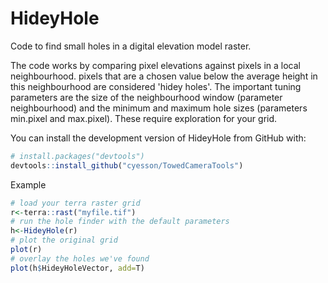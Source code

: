 # HideyHole

Code to find small holes in a digital elevation model raster.

The code works by comparing pixel elevations against pixels in a local neighbourhood. pixels that are a chosen value below the average height in this neighbourhood are considered 'hidey holes'. The important tuning parameters are the size of the neighbourhood window (parameter neighbourhood) and the minimum and maximum hole sizes (parameters min.pixel and max.pixel).  These require exploration for your grid.

You can install the development version of HideyHole from GitHub with:
```r
# install.packages("devtools")
devtools::install_github("cyesson/TowedCameraTools")
```

Example
```r
# load your terra raster grid
r<-terra::rast("myfile.tif")
# run the hole finder with the default parameters
h<-HideyHole(r)
# plot the original grid
plot(r)
# overlay the holes we've found
plot(h$HideyHoleVector, add=T)
```
